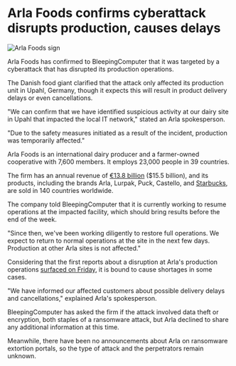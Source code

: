 # Arla Foods confirms cyberattack disrupts production, causes delays

![Arla Foods sign](https://www.bleepstatic.com/content/hl-images/2025/05/19/arla-header.jpg)

Arla Foods has confirmed to BleepingComputer that it was targeted by a cyberattack that has disrupted its production operations.

The Danish food giant clarified that the attack only affected its production unit in Upahl, Germany, though it expects this will result in product delivery delays or even cancellations.

"We can confirm that we have identified suspicious activity at our dairy site in Upahl that impacted the local IT network," stated an Arla spokesperson.

"Due to the safety measures initiated as a result of the incident, production was temporarily affected."

Arla Foods is an international dairy producer and a farmer-owned cooperative with 7,600 members. It employs 23,000 people in 39 countries. 

The firm has an annual revenue of [€13.8 billion](https://news.arlafoods.co.uk/news/arla-foods-achieves-strong-financial-performance-in-2024) ($15.5 billion), and its products, including the brands Arla, Lurpak, Puck, Castello, and [Starbucks](https://www.arlafoods.co.uk/overview/news--press/2018/pressrelease/starbucks-extends-strategic-partnership-with-arla-foods-to-grow-ready-to-drink-across-emea-2532935/), are sold in 140 countries worldwide.

The company told BleepingComputer that it is currently working to resume operations at the impacted facility, which should bring results before the end of the week.

"Since then, we've been working diligently to restore full operations. We expect to return to normal operations at the site in the next few days. Production at other Arla sites is not affected."

Considering that the first reports about a disruption at Arla's production operations [surfaced on Friday](https://finance.yahoo.com/news/arla-factory-germany-hit-cyber-175107139.html), it is bound to cause shortages in some cases.

"We have informed our affected customers about possible delivery delays and cancellations," explained Arla's spokesperson.

BleepingComputer has asked the firm if the attack involved data theft or encryption, both staples of a ransomware attack, but Arla declined to share any additional information at this time.

Meanwhile, there have been no announcements about Arla on ransomware extortion portals, so the type of attack and the perpetrators remain unknown.